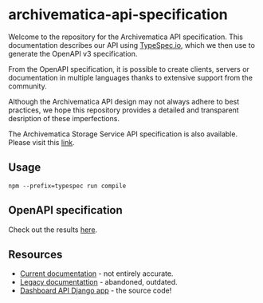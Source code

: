 # archivematica-api-specification

Welcome to the repository for the Archivematica API specification. This
documentation describes our API using [TypeSpec.io], which we then use to
generate the OpenAPI v3 specification.

From the OpenAPI specification, it is possible to create clients, servers or
documentation in multiple languages thanks to extensive support from the
community.

Although the Archivematica API design may not always adhere to best practices,
we hope this repository provides a detailed and transparent desription of these
imperfections.

The Archivematica Storage Service API specification is also available. Please
visit this [link][ssclient-go].

## Usage

    npm --prefix=typespec run compile

## OpenAPI specification

Check out the results [here].

## Resources

- [Current documentation](https://www.archivematica.org/en/docs/latest/dev-manual/api/api-reference-archivematica/) - not entirely accurate.
- [Legacy documentattion](https://wiki.archivematica.org/Archivematica_API) - abandoned, outdated.
- [Dashboard API Django app](https://github.com/artefactual/archivematica/tree/qa/1.x/src/dashboard/src/components/api) - the source code!

[here]: https://editor.swagger.io/?url=https://raw.githubusercontent.com/artefactual-labs/archivematica-api-specification/main/typespec/tsp-output/%40typespec/openapi3/openapi.v1.yaml
[TypeSpec.io]: https://typespec.io
[ssclient-go]: https://github.com/artefactual-labs/ssclient-go/tree/main/typespec

